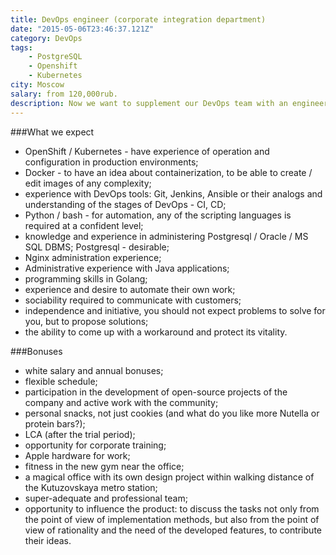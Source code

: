 ```yaml
---
title: DevOps engineer (corporate integration department)
date: "2015-05-06T23:46:37.121Z"
category: DevOps
tags:
    - PostgreSQL
    - Openshift
    - Kubernetes
city: Moscow
salary: from 120,000rub.
description: Now we want to supplement our DevOps team with an engineer who will work with us to create the best corporate messenger.
---
```


###What we expect
- OpenShift / Kubernetes - have experience of operation and configuration in production environments;
- Docker - to have an idea about containerization, to be able to create / edit images of any complexity;
- experience with DevOps tools: Git, Jenkins, Ansible or their analogs and understanding of the stages of DevOps - CI, CD;
- Python / bash - for automation, any of the scripting languages ​​is required at a confident level;
- knowledge and experience in administering Postgresql / Oracle / MS SQL DBMS; Postgresql - desirable;
- Nginx administration experience;
- Administrative experience with Java applications;
- programming skills in Golang;
- experience and desire to automate their own work;
- sociability required to communicate with customers;
- independence and initiative, you should not expect problems to solve for you, but to propose solutions;
- the ability to come up with a workaround and protect its vitality.

###Bonuses
- white salary and annual bonuses;
- flexible schedule;
- participation in the development of open-source projects of the company and active work with the community;
- personal snacks, not just cookies (and what do you like more Nutella or protein bars?);
- LCA (after the trial period);
- opportunity for corporate training;
- Apple hardware for work;
- fitness in the new gym near the office;
- a magical office with its own design project within walking distance of the Kutuzovskaya metro station;
- super-adequate and professional team;
- opportunity to influence the product: to discuss the tasks not only from the point of view of implementation methods, but also from the point of view of rationality and the need of the developed features, to contribute their ideas.
